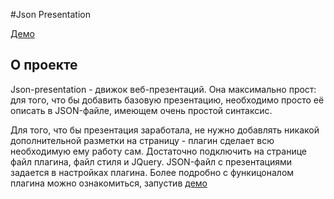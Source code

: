 #Json Presentation

[Демо](http://antouhou.github.io/json-presentation/)

## О проекте

Json-presentation - движок веб-презентаций. Она максимально прост: для того, что бы добавить базовую презентацию,
необходимо просто её описать в JSON-файле, имеющем очень простой синтаксис.
                                            
Для того, что бы презентация заработала, не нужно добавлять никакой дополнительной разметки на страницу - плагин сделает 
всю необходимую ему работу сам. Достаточно подключить на странице файл плагина, файл стиля и JQuery. JSON-файл с презентациями 
задается в настройках плагина. Более подробно с функицоналом плагина можно ознакомиться, запустив [демо](http://antouhou.github.io/json-presentation/)

